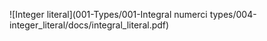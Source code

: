 ![Integer literal](001-Types/001-Integral numerci types/004-integer_literal/docs/integral_literal.pdf)
